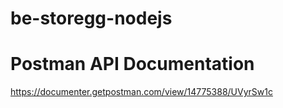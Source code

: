 # be-storegg-nodejs

# Postman API Documentation
https://documenter.getpostman.com/view/14775388/UVyrSw1c
